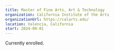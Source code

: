 ```yaml
---
title: Master of Fine Arts, Art & Technology
organization: California Institute of the Arts
organizationUrl: https://calarts.edu/
location: Valencia, California
start: 2024-09-01
---
```


Currently enrolled.
